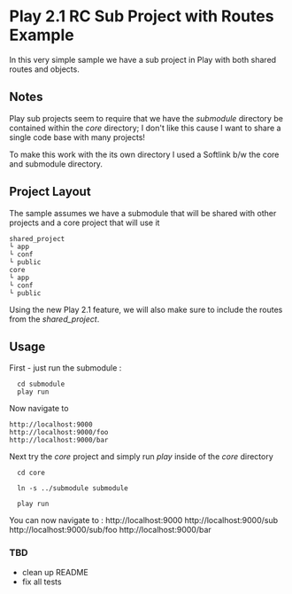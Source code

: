 # Play 2.1 RC Sub Project with Routes Example

In this very simple sample we have a sub project in Play with both shared routes and objects.


## Notes

Play sub projects seem to require that we have the *submodule* directory be contained within the *core* directory; 
I don't like this cause I want to share a single code base with many projects!

To make this work with the its own directory I used a Softlink b/w the core and submodule directory.


## Project Layout

The sample assumes we have a submodule that will be shared with other projects and a core project that will use it

    shared_project 
    └ app
    └ conf
    └ public
    core
    └ app
    └ conf
    └ public


Using the new Play 2.1 feature, we will also make sure to include the routes from the *shared_project*.



## Usage



First - just run the submodule :


      cd submodule
      play run

Now navigate to 
    
    
    http://localhost:9000 
    http://localhost:9000/foo
    http://localhost:9000/bar

      
Next try the *core* project and simply run *play* inside of the _core_ directory


      cd core

      ln -s ../submodule submodule
 
      play run

You can now navigate to : 
    http://localhost:9000 
    http://localhost:9000/sub
    http://localhost:9000/sub/foo
    http://localhost:9000/bar


### TBD

- clean up README
- fix all tests
